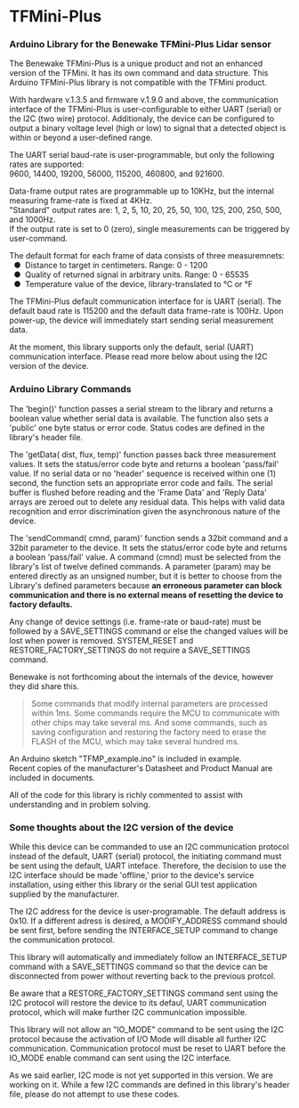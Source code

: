 # TFMini-Plus
### Arduino Library for the Benewake TFMini-Plus Lidar sensor

The Benewake TFMini-Plus is a unique product and not an enhanced version of the TFMini. It has its own command and data structure.  This Arduino TFMini-Plus library is not compatible with the TFMini product.

With hardware v.1.3.5 and firmware v.1.9.0 and above, the communication interface of the TFMini-Plus is user-configurable to either UART (serial) or the I2C (two wire) protocol.  Additionaly, the device can be configured to output a binary voltage level (high or low) to signal that a detected object is within or beyond a user-defined range.

The UART serial baud-rate is user-programmable, but only the following rates are supported:
</br>9600, 14400, 19200, 56000, 115200, 460800, and 921600.<br>

Data-frame output rates are programmable up to 10KHz, but the internal measuring frame-rate is fixed at 4KHz.
<br />"Standard" output rates are: 1, 2, 5, 10, 20, 25, 50, 100, 125, 200, 250, 500, and 1000Hz.
<br />If the output rate is set to 0 (zero), single measurements can be triggered by user-command.

The default format for each frame of data consists of three measuremnets:
<br />&nbsp;&nbsp;&#9679;&nbsp;  Distance to target in centimeters. Range: 0 - 1200
<br />&nbsp;&nbsp;&#9679;&nbsp;  Quality of returned signal in arbitrary units. Range: 0 - 65535
<br />&nbsp;&nbsp;&#9679;&nbsp;  Temperature value of the device, library-translated to °C or °F

The TFMini-Plus default communication interface for is UART (serial).  The default baud rate is 115200 and the default data frame-rate is 100Hz.  Upon power-up, the device will immediately start sending serial measurement data.

At the moment, this library supports only the default, serial (UART) communication interface.  Please read more below about using the I2C version of the device.

### Arduino Library Commands
The 'begin()' function passes a serial stream to the library and returns a boolean value whether serial data is available. The function also sets a 'public' one byte status or error code.  Status codes are defined in the library's header file.

The 'getData( dist, flux, temp)' function passes back three measurement values.  It sets the status/error code byte and returns a boolean 'pass/fail' value.  If no serial data or no 'header' sequence is received within one (1) second, the function sets an appropriate error code and fails.  The serial buffer is flushed before reading and the 'Frame Data' and 'Reply Data' arrays are zeroed out to delete any residual data.  This  helps with valid data recognition and error discrimination given the asynchronous nature of the device.

The 'sendCommand( cmnd, param)' function sends a 32bit command and a 32bit parameter to the device. It sets the status/error code byte and returns a boolean 'pass/fail' value.  A command (cmnd) must be selected from the library's list of twelve defined commands. A parameter (param) may be entered directly as an unsigned number, but it is better to choose from the Library's defined parameters because **an erroneous parameter can block communication and there is no external means of resetting the device to factory defaults.**

Any change of device settings (i.e. frame-rate or baud-rate) must be followed by a SAVE_SETTINGS command or else the changed values will be lost when power is removed.  SYSTEM_RESET and RESTORE_FACTORY_SETTINGS do not require a SAVE_SETTINGS command.

Benewake is not forthcoming about the internals of the device, however they did share this.
>Some commands that modify internal parameters are processed within 1ms. Some commands require the MCU to communicate with other chips may take several ms. And some commands, such as saving configuration and restoring the factory need to erase the FLASH of the MCU, which may take several hundred ms.

An Arduino sketch "TFMP_example.ino" is included in example.
<br>Recent copies of the manufacturer's Datasheet and Product Manual are included in documents.

All of the code for this library is richly commented to assist with understanding and in problem solving.

### Some thoughts about the I2C version of the device
While this device can be commanded to use an I2C communication protocol instead of the default, UART (serial) protocol, the initiating command must be sent using the default, UART inteface.  Therefore, the decision to use the I2C interface should be made 'offline,' prior to the device's service installation, using either this library or the serial GUI test application supplied by the manufacturer.

The I2C address for the device is user-programable.  The default address is 0x10.  If a different adress is desired, a MODIFY_ADDRESS command should be sent first, before sending the INTERFACE_SETUP command to change the communication protocol.

This library will automatically and immediately follow an INTERFACE_SETUP command with a SAVE_SETTINGS command so that the device can be disconnected from power without reverting back to the previous protcol.

Be aware that a RESTORE_FACTORY_SETTINGS command sent using the I2C protocol will restore the device to its defaul, UART communication protocol, which will make further I2C communication impossible.

This library will not allow an "IO_MODE" command to be sent using the I2C protocol because the activation of I/O Mode will disable all further I2C communication.  Communication protocol must be reset to UART before the IO_MODE enable command can sent using the I2C interface.

As we said earlier, I2C mode is not yet supported in this version.  We are working on it.  While a few I2C commands are defined in this library's header file, please do not attempt to use these codes.
